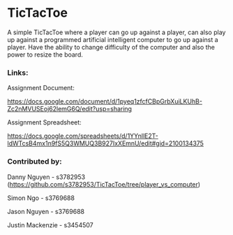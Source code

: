 # TicTacToe

A simple TicTacToe where a player can go up against a player, can also play up against a programmed artificial intelligent computer to go up against a player. Have the ability to change difficulty of the computer and also the power to resize the board.

### Links: 

Assignment Document:

https://docs.google.com/document/d/1pyeq1zfcfCBpGrbXuiLKUhB-Zc2nMVUSEoj62lemG6Q/edit?usp=sharing

Assignment Spreadsheet:

https://docs.google.com/spreadsheets/d/1YYnllE2T-ldWTcsB4mx1n9fS5Q3WMUQ3B927IxXEmnU/edit#gid=2100134375

### Contributed by:

Danny Nguyen - s3782953 (https://github.com/s3782953/TicTacToe/tree/player_vs_computer)

Simon Ngo - s3769688

Jason Nguyen - s3769688

Justin Mackenzie - s3454507
